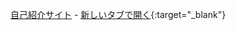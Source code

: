 [自己紹介サイト](https://tomohirokawaguchi-8bafdbae2361.herokuapp.com/) - [新しいタブで開く](https://tomohirokawaguchi-8bafdbae2361.herokuapp.com/){:target="\_blank"}

